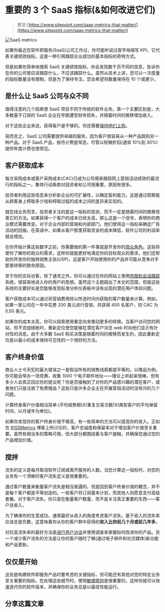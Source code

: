 # 重要的 3 个 SaaS 指标(&如何改进它们)

> 原文:[https://www.sitepoint.com/saas-metrics-that-matter/](https://www.sitepoint.com/saas-metrics-that-matter/)

![SaaS metrics](../Images/c34080acdfa4958e99c42404b76cd895.png)

如果你最近在软件即服务(SaaS)公司工作过，你可能听说过首字母缩写 KPI，它代表关键绩效指标。这是一种引用跟踪企业成功的基本指标的奇特方式。

但是如果你简单地搜索 SaaS 关键绩效指标，你会发现数千页不同的信息，告诉你在你的公司里应该跟踪什么，不应该跟踪什么。虽然从技术上讲，您可以一次度量的指标数量没有限制，但是为了保持专注，您会希望将数量保持在 10 个或更少。

## 是什么让 SaaS 公司与众不同

值得注意的几个因素使 SaaS 项目不同于传统的软件业务。第一个主要区别是，大多数基于订阅的 SaaS 企业在早期遭受财务损失，并随着时间的推移增加收入。

对于这些企业来说，获得客户是不够的。你还需要[保持他们上钩](https://www.sitepoint.com/how-to-build-habit-forming-products/)。

简而言之，SaaS 公司需要提供卓越的服务，因为客户很容易从一种产品跳到另一种产品。对于 SaaS 产品，按月计费是常态，尽管以轻微折扣(通常 10%到 30%)提供年度计费也很常见。

## 客户获取成本

每次采购成本或客户采购成本(CAC)已成为公司用来跟踪网上营销活动绩效的最流行的指标之一。集体行动条款对投资者和公司很重要，原因有很多。

投资者利用这些信息来分析新企业的可扩展性，以确定盈利能力。这是通过观察能从顾客身上榨取多少钱和榨取过程的成本之间的差异来实现的。

就在线业务而言，投资者关注的是这一指标的现状，而不一定是随着时间的推移改善它的方法。如果获得一个客户的成本已经太高，那么这是一个信号，表明你的商业模式需要改变。对于企业内部的营销和内部部门，他们使用这一指标来确定广告活动的回报。在英语中，如果从客户那里获取资金的成本降低，软件公司的利润率就会增加。

在你开始计算这些数字之前，你需要做的第一件事就是开发你的[观众角色](http://www.convinceandconvert.com/social-media-strategy/how-to-create-customer-profiles-to-reach-your-target-audience/)。这些将使你了解你的观众的需求，这样你就能更好地满足你的目标观众的需求。他们还帮助你开发你的独特销售主张(USP)，这是客户开始使用你的产品并可能从竞争对手那里转移的致命原因。

至于你的实际访客，除了通灵之外，你可以通过在你的网站上使用[热图和会话跟踪](https://www.sitepoint.com/using-heatmaps-improve-usability-conversions/)系统，很容易地进入你的用户的思想。虽然这个主题超出了本文的范围，但是这些系统的主要好处是您能够发现标准分析仪表板中没有出现的潜在用户体验问题。

客户获取成本可以通过将营销费用除以所选时间内获取的客户数量来计算。例如，如果一家公司在一年中花费 200 美元进行营销，并获得 400 名客户，则 CAC 为 0.50 美元。

如果你的成本太高，你可以探索使用重定向来推动更多的转换。当客户访问您的网站，但不完成结帐时，重新定位使您能够在潜在客户浏览 web 时向他们显示有针对性的消息。由于大多数 SaaS 购买决策是随着时间的推移而发生的，因此重新定位是以最小的成本保持可见性的一个很好的方法。

## 客户终身价值

商业人士今天犯的最大错误之一是假设所有的销售线索都是平等的。以赠品为例。你可能会举办一场竞赛，收集 1000 个电子邮件地址——理论上听起来很棒，但有多少人会真正回应你的提议呢？你是否接触到了对你的产品感兴趣的潜在客户，或者他们只是注册了免费赠品？这些只是许多企业主在开展营销活动时没有问的几个问题。

计算终身客户价值相当简单:(平均销售额)X(重复交易次数)X(典型客户的平均保留时间，以月或年为单位)。

如果你发现你的客户终身价值不够高，有一些简单的方法可以提高你的收入。正如在 [KISSMetrics](https://blog.kissmetrics.com/increasing-customer-ltv-and-loyalty/) 博客上所讨论的，客户忠诚度和保留率对于增加客户价值至关重要。虽然有相当多的策略可用，但大部分都围绕着与客户接触，并确保您通过您的产品增加价值。

## 搅拌

流失的定义是每月取消软件订阅或离开服务的人数。当您计算这一指标时，对您的业务有一个清晰的客户流失定义是很重要的。

通过客户数量来衡量客户流失是相当普遍的。但是回到客户终身价值的概念，并不是每个客户都是平等创造的。一些客户将订阅基本计划，而其他人则愿意支付高级套餐。对于客户流失，你只是在衡量客户数量，而不是关注真正重要的东西——客户总收入。

为了确保你的生意成功，通常最好从收入的角度考虑客户流失。基于收入的流失率应该总是负数，这意味着你从你的客户群中获得的**收入比你前几个月或前几年多**。

对抗高流失率的最好方法是[进行用户访谈](https://www.sitepoint.com/conducting-user-interviews-will-actually-help/)并使用调查来掌握如何改进你的产品。另一个减少客户流失的方法是让你的客户随时了解(通过电子邮件和社交媒体)新功能和产品更新。

## 仅仅是开始

这些是构建软件即服务产品时要考虑的关键指标，但可能还有其他对您的特定业务至关重要的指标。在处理这些细节时，使用[敏捷原则](https://www.sitepoint.com/why-agile-is-a-competitive-advantage-for-the-digital-age/)是很重要的，这样你就可以快速迭代你的软件版本，并确保你的业务总是以最佳性能运行。

## 分享这篇文章